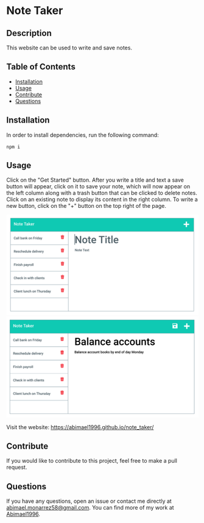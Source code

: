 # Note Taker

## Description
    
This website can be used to write and save notes.
    
## Table of Contents
    
- [Installation](#installation)
- [Usage](#usage)
- [Contribute](#contribute)
- [Questions](#questions)
    
## Installation

In order to install dependencies, run the following command: 

    npm i
    
## Usage
    
Click on the "Get Started" button. After you write a title and text a save button will appear, click on it to save your note, which will now appear on the left column along with a trash button that can be clicked to delete notes. Click on an existing note to display its content in the right column. To write a new button, click on the "+" button on the top right of the page.

![Site screenshot](images/11-express-homework-demo-01.png)
![Site screenshot 2](images/11-express-homework-demo-02.png)

Visit the website: https://abimael1996.github.io/note_taker/

## Contribute
    
If you would like to contribute to this project, feel free to make a pull request. 

## Questions

If you have any questions, open an issue or contact me directly at abimael.monarrez58@gmail.com. You can find more of my work at [Abimael1996](https://github.com/Abimael1996).

